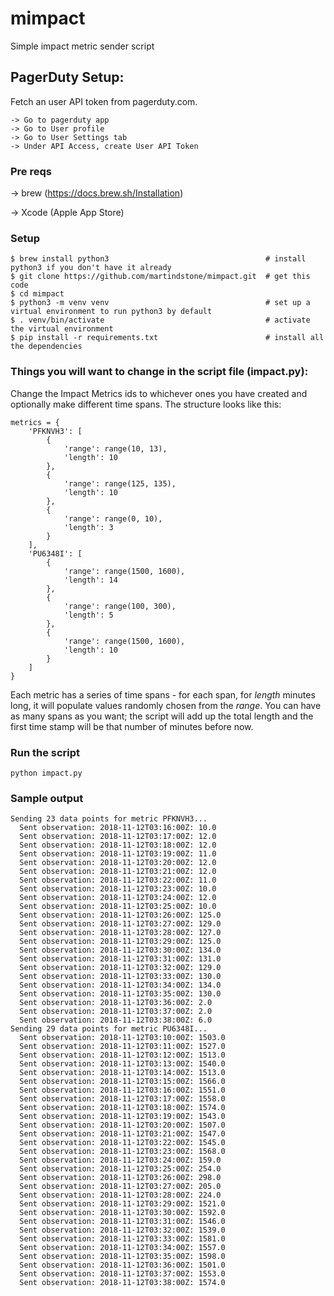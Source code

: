 # mimpact
Simple impact metric sender script

## PagerDuty Setup:

Fetch an user API token from pagerduty.com.
```
-> Go to pagerduty app
-> Go to User profile
-> Go to User Settings tab
-> Under API Access, create User API Token
```

### Pre reqs

-> brew (https://docs.brew.sh/Installation)

-> Xcode (Apple App Store) 

### Setup

```
$ brew install python3                                   # install python3 if you don't have it already
$ git clone https://github.com/martindstone/mimpact.git  # get this code
$ cd mimpact
$ python3 -m venv venv                                   # set up a virtual environment to run python3 by default
$ . venv/bin/activate                                    # activate the virtual environment
$ pip install -r requirements.txt                        # install all the dependencies
```

### Things you will want to change in the script file (impact.py):

Change the Impact Metrics ids to whichever ones you have created and optionally make different time spans. The structure looks like this:
```
metrics = {
    'PFKNVH3': [
        {
            'range': range(10, 13),
            'length': 10
        },
        {
            'range': range(125, 135),
            'length': 10
        },
        {
            'range': range(0, 10),
            'length': 3
        }
    ],
    'PU6348I': [
        {
            'range': range(1500, 1600),
            'length': 14
        },
        {
            'range': range(100, 300),
            'length': 5
        },
        {
            'range': range(1500, 1600),
            'length': 10
        }
    ]
}
```

Each metric has a series of time spans - for each span, for _length_ minutes long, it will populate values randomly chosen from the _range_. You can have as many spans as you want; the script will add up the total length and the first time stamp will be that number of minutes before now.

### Run the script
```
python impact.py
```

### Sample output

```
Sending 23 data points for metric PFKNVH3...
  Sent observation: 2018-11-12T03:16:00Z: 10.0
  Sent observation: 2018-11-12T03:17:00Z: 12.0
  Sent observation: 2018-11-12T03:18:00Z: 12.0
  Sent observation: 2018-11-12T03:19:00Z: 11.0
  Sent observation: 2018-11-12T03:20:00Z: 12.0
  Sent observation: 2018-11-12T03:21:00Z: 12.0
  Sent observation: 2018-11-12T03:22:00Z: 11.0
  Sent observation: 2018-11-12T03:23:00Z: 10.0
  Sent observation: 2018-11-12T03:24:00Z: 12.0
  Sent observation: 2018-11-12T03:25:00Z: 10.0
  Sent observation: 2018-11-12T03:26:00Z: 125.0
  Sent observation: 2018-11-12T03:27:00Z: 129.0
  Sent observation: 2018-11-12T03:28:00Z: 127.0
  Sent observation: 2018-11-12T03:29:00Z: 125.0
  Sent observation: 2018-11-12T03:30:00Z: 134.0
  Sent observation: 2018-11-12T03:31:00Z: 131.0
  Sent observation: 2018-11-12T03:32:00Z: 129.0
  Sent observation: 2018-11-12T03:33:00Z: 130.0
  Sent observation: 2018-11-12T03:34:00Z: 134.0
  Sent observation: 2018-11-12T03:35:00Z: 130.0
  Sent observation: 2018-11-12T03:36:00Z: 2.0
  Sent observation: 2018-11-12T03:37:00Z: 2.0
  Sent observation: 2018-11-12T03:38:00Z: 6.0
Sending 29 data points for metric PU6348I...
  Sent observation: 2018-11-12T03:10:00Z: 1503.0
  Sent observation: 2018-11-12T03:11:00Z: 1527.0
  Sent observation: 2018-11-12T03:12:00Z: 1513.0
  Sent observation: 2018-11-12T03:13:00Z: 1540.0
  Sent observation: 2018-11-12T03:14:00Z: 1513.0
  Sent observation: 2018-11-12T03:15:00Z: 1566.0
  Sent observation: 2018-11-12T03:16:00Z: 1551.0
  Sent observation: 2018-11-12T03:17:00Z: 1558.0
  Sent observation: 2018-11-12T03:18:00Z: 1574.0
  Sent observation: 2018-11-12T03:19:00Z: 1543.0
  Sent observation: 2018-11-12T03:20:00Z: 1507.0
  Sent observation: 2018-11-12T03:21:00Z: 1547.0
  Sent observation: 2018-11-12T03:22:00Z: 1545.0
  Sent observation: 2018-11-12T03:23:00Z: 1568.0
  Sent observation: 2018-11-12T03:24:00Z: 159.0
  Sent observation: 2018-11-12T03:25:00Z: 254.0
  Sent observation: 2018-11-12T03:26:00Z: 298.0
  Sent observation: 2018-11-12T03:27:00Z: 205.0
  Sent observation: 2018-11-12T03:28:00Z: 224.0
  Sent observation: 2018-11-12T03:29:00Z: 1521.0
  Sent observation: 2018-11-12T03:30:00Z: 1592.0
  Sent observation: 2018-11-12T03:31:00Z: 1546.0
  Sent observation: 2018-11-12T03:32:00Z: 1539.0
  Sent observation: 2018-11-12T03:33:00Z: 1581.0
  Sent observation: 2018-11-12T03:34:00Z: 1557.0
  Sent observation: 2018-11-12T03:35:00Z: 1598.0
  Sent observation: 2018-11-12T03:36:00Z: 1501.0
  Sent observation: 2018-11-12T03:37:00Z: 1553.0
  Sent observation: 2018-11-12T03:38:00Z: 1574.0
```